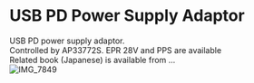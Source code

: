 # USB PD Power Supply Adaptor
USB PD power supply adaptor.<br>
Controlled by AP33772S. EPR 28V and PPS are available<br>
Related book (Japanese) is available from ... <br>
![IMG_7849](https://github.com/user-attachments/assets/7508945d-fcb8-4944-b640-af7aaa83ca46)

